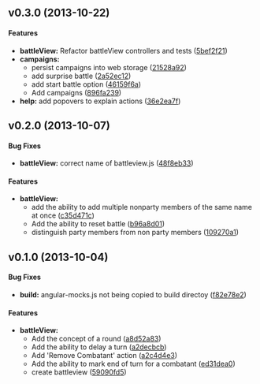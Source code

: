 <a name="v0.3.0"></a>
## v0.3.0 (2013-10-22)


#### Features

* **battleView:** Refactor battleView controllers and tests ([5bef2f21](git@github.com:phillipgreenii/battle-tracker/commit/5bef2f21c0f3e6d3f829c0ff42a725b284077150))
* **campaigns:**
  * persist campaigns into web storage ([21528a92](git@github.com:phillipgreenii/battle-tracker/commit/21528a92e84d56129a1c6f2387c4ce8b22a02594))
  * add surprise battle ([2a52ec12](git@github.com:phillipgreenii/battle-tracker/commit/2a52ec128716979bf2ff119b49b9c76ed3befaef))
  * add start battle option ([46159f6a](git@github.com:phillipgreenii/battle-tracker/commit/46159f6aafef73f36dab1442eec6e04c7513006f))
  * Add campaigns ([896fa239](git@github.com:phillipgreenii/battle-tracker/commit/896fa2392b10cf1df43d031cd3975969a9b8ee29))
* **help:** add popovers to explain actions ([36e2ea7f](git@github.com:phillipgreenii/battle-tracker/commit/36e2ea7f0530de37287c79eea5a2b5178fdd2a4a))

<a name="v0.2.0"></a>
## v0.2.0 (2013-10-07)


#### Bug Fixes

* **battleView:** correct name of battleview.js ([48f8eb33](git@github.com:phillipgreenii/battle-tracker/commit/48f8eb33f031480738fb4254c5c82a1760cb06f1))


#### Features

* **battleView:**
  * add the ability to add multiple nonparty members of the same name at once ([c35d471c](git@github.com:phillipgreenii/battle-tracker/commit/c35d471cd5f8b0ffdc5322d3936587a56f6d203f))
  * Add the ability to reset battle ([b96a8d01](git@github.com:phillipgreenii/battle-tracker/commit/b96a8d0106de813694aeb4ff2ebb75fa689f4681))
  * distinguish party members from non party members ([109270a1](git@github.com:phillipgreenii/battle-tracker/commit/109270a19f78bd531ae3cf8d3dccc4784aa3f801))

<a name="v0.1.0"></a>
## v0.1.0 (2013-10-04)


#### Bug Fixes

* **build:** angular-mocks.js not being copied to build directoy ([f82e78e2](git@github.com:phillipgreenii/battle-tracker/commit/f82e78e2cab5f8071aab8d6c55e2ad88f025bfa0))


#### Features

* **battleView:**
  * Add the concept of a round ([a8d52a83](git@github.com:phillipgreenii/battle-tracker/commit/a8d52a83cc76e14746e1e904a94272fc4c51f070))
  * Add the ability to delay a turn ([a2decbcb](git@github.com:phillipgreenii/battle-tracker/commit/a2decbcb2c966d6a260afa6a95f79df21bcd2ef9))
  * Add 'Remove Combatant' action ([a2c4d4e3](git@github.com:phillipgreenii/battle-tracker/commit/a2c4d4e354e383ef134c1d45b11dacf762d68ff9))
  * Add the ability to mark end of turn for a combatant ([ed31dea0](git@github.com:phillipgreenii/battle-tracker/commit/ed31dea083472d1e10c3cb8801f0eca3ec6f6616))
  * create battleview ([59090fd5](git@github.com:phillipgreenii/battle-tracker/commit/59090fd5e9f556905306c6219470be74aa44d0e1))

